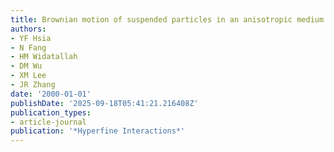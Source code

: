 ```yaml
---
title: Brownian motion of suspended particles in an anisotropic medium
authors:
- YF Hsia
- N Fang
- HM Widatallah
- DM Wu
- XM Lee
- JR Zhang
date: '2000-01-01'
publishDate: '2025-09-18T05:41:21.216408Z'
publication_types:
- article-journal
publication: '*Hyperfine Interactions*'
---
```

